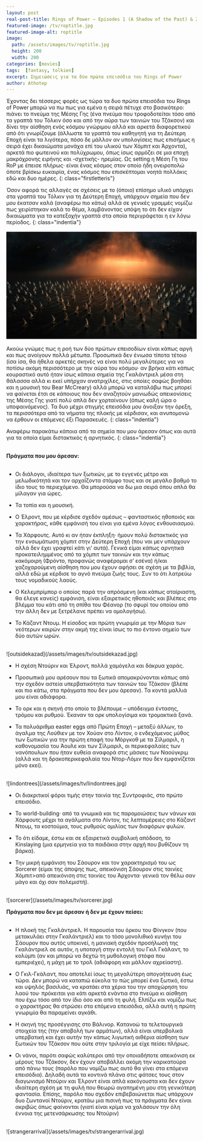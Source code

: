 ```yaml
---
layout: post
real-post-title: Rings of Power – Episodes 1 (A Shadow of the Past) & 2 (Adrift)
featured-image: /tv/roptitle.jpg
featured-image-alt: roptitle
image:
  path: /assets/images/tv/roptitle.jpg
  height: 200
  width: 200
categories: [movies]
tags:  [fantasy, tolkien]
excerpt: Σημειώσεις για τα δύο πρώτα επεισόδια του Rings of Power
author: Athotep
---
```


Έχοντας δει τέσσερις φορές ως τώρα τα δυο πρώτα επεισόδια του Rings of Power μπορώ να πω πως για εμένα η σειρά πέτυχε στο βασικότερο: πιάνει το πνεύμα της Μέσης Γης (ένα πνεύμα που τροφοδοτείται τόσο από τα γραπτά του Τόλκιν όσο και από την αύρα των ταινιών του Τζάκσον) και δίνει την αίσθηση ενός κόσμου γνώριμου αλλά και αρκετά διαφορετικού από ότι γνωρίζουμε (άλλωστε τα γραπτά του καθηγητή για τη Δεύτερη Εποχή είναι τα λιγότερα, πόσο δε μάλλον αν υπολογίσεις πως επισήμως η σειρά έχει δικαιώματα μονάχα επί του υλικού των Χόμπιτ και Άρχοντα), αρκετά πιο φωτεινού και πολύχρωμου, όπως ίσως αρμόζει σε μια εποχή μακρόχρονης ειρήνης και -σχετικής- ηρεμίας. Ως setting η Μέση Γη του RoP με έπεισε πλήρως· είναι ένας κόσμος στον οποίο ήδη ονειροπολώ όποτε βρίσκω ευκαιρία, ένας κόσμος που επισκέπτομαι νοητά πολλάκις εδώ και δυο ημέρες.
{: class="firstletteris"}

Όσον αφορά τις αλλαγές σε σχέσεις με το (όποιο) επίσημο υλικό υπάρχει στα γραπτά του Τόλκιν για τη Δεύτερη Εποχή, υπάρχουν σημεία που δεν μου έκατσαν καλά (αναφέρω πιο κάτω) αλλά σε γενικές γραμμές νομίζω πως χειρίστηκαν καλά το θέμα, λαμβάνοντας υπόψη το ότι δεν είχαν δικαιώματα για τα κατεξοχήν γραπτά στα οποία περιγράφεται η εν λόγω περίοδος.
{: class="indentia"}  
<br>
![armada](/assets/images/tv/armada.jpg) 
<br>

Ακούω γνώμες πως η ροή των δύο πρώτων επεισοδίων είναι κάπως αργή και πως ανοίγουν πολλά μέτωπα. Προσωπικά δεν ένιωσα τίποτα τέτοιο (ίσα ίσα, θα ήθελα αρκετές σκηνές να είναι πολύ μεγαλύτερες για να ποτίσω ακόμη περισσότερο με την αύρα του κόσμου· αν βρήκα κάτι κάπως κουραστικό αυτό ήταν ίσως κάποια σημεία της Γκαλάντριελ μέσα στη θάλασσα αλλά κι εκεί υπήρχαν ανατριχίλες, στις οποίες σαφώς βοηθάει και η μουσική του Bear McCreary) αλλά μπορώ να καταλάβω πως μπορεί να φαίνεται έτσι σε κάποιους που δεν αναζητούν μανιωδώς απεικονίσεις της Μέσης Γης γιατί πολύ απλά δεν χορταίνουν (όπως καλή ώρα ο υποφαινόμενος). Τα δυο μέχρι στιγμής επεισόδια μου άνοιξαν την όρεξη, τα περισσότερα από τα νήματα της πλοκής με κέρδισαν, και ανυπομονώ να έρθουν οι επόμενες έξι Παρασκευές.
{: class="indentia"}

Αναφέρω παρακάτω κάποια από τα σημεία που μου άρεσαν όπως και αυτά για τα οποία είμαι διστακτικός ή αρνητικός.
{: class="indentia"}  
<br>

**Πράγματα που μου άρεσαν:**  
<br>

* Οι διάλογοι, ιδιαίτερα των ξωτικών, με το εγγενές μέτρο και μελωδικότητά και τον αρχαΐζοντα στόμφο τους και σε μεγάλο βαθμό το ίδιο τους το περιεχόμενο. Θα μπορούσα να δω μια σειρά όπου απλά θα μίλαγαν για ώρες.

* Τα τοπία και η μουσική.

* Ο Έλροντ, που με κέρδισε σχεδόν αμέσως – φανταστικός ηθοποιός και χαρακτήρας, κάθε εμφάνισή του είναι για εμένα λόγος ενθουσιασμού.

* Τα Χάρφουτς. Αυτό κι αν ήταν έκπληξη· ήμουν πολύ διστακτικός για την ενσωμάτωση χόμπιτ στην Δεύτερη Εποχή (που ναι μεν υπάρχουν αλλά δεν έχει γραφτεί κάτι γι’ αυτά). Γενικά είμαι κάπως αρνητικά προκατειλημμένος από τα χόμπιτ των ταινιών και την κάπως κακόμοιρη (Φρόντο, προφανώς αναφέρομαι σ’ εσένα) ή/και χαζοχαρούμενη αίσθηση που μου έχουν αφήσει σε σχέση με τα βιβλία, αλλά εδώ με κέρδισε το αγνό πνεύμα ζωής τους. Συν το ότι λατρεύω τους νομαδικούς λαούς.

* Ο Κελεμπρίμπορ ο οποίος παρά την απρόσμενη (και κάπως αταίριαστη, θα έλεγε κανείς) εμφάνιση, είναι εξαιρετικός ηθοποιός και βλέπεις στο βλέμμα του κάτι από τη σπίθα του Φέανορ (το σφυρί του οποίου από την άλλη δεν με ξετρέλανε πρέπει να ομολογήσω).

* Το Κάζαντ Ντουμ. Η είσοδος και πρώτη γνωριμία με την Μόρια των νεότερων καιρών στην ακμή της είναι ίσως το πιο έντονο σημείο των δύο αυτών ωρών.  
<br>
![outsidekazad](/assets/images/tv/outsidekazad.jpg) 
<br>

* Η σχέση Ντούριν και Έλροντ, πολλά χαμόγελα και δάκρυα χαράς.

* Προσωπικά μου αρέσουν που τα ξωτικά απομακρύνονται κάπως από την σχεδόν αστεία υπερβατικότητα των ταινιών του Τζάκσον (βλέπε και πιο κάτω, στα πράγματα που δεν μου άρεσαν). Τα κοντά μαλλιά μου είναι αδιάφορα.

* Το ορκ και η σκηνή στο οποίο το βλέπουμε – υπόδειγμα έντασης, τρόμου και ρυθμού. Έκαναν τα ορκ υπολογίσιμα και τρομακτικά ξανά.

* Τα πολυάριθμα easter eggs από Πρώτη Εποχή – μεταξύ άλλων, το άγαλμα της Λούθιεν με τον Χούαν στο Λίντον, ο ενδεχόμενος μύθος των ξωτικών για την πρώτη επαφή του Μόργκοθ με τα Σίλμαριλ, η καθονομασία του Άουλε και των Σίλμαριλ, οι περικεφαλαίες των νανόπουλων που ήταν ευθεία αναφορά στις μάσκες των Ναούγκριμ (αλλά και τη δρακοπερικεφαλαία του Ντορ-Λόμιν που δεν εμφανίζεται μόνο εκεί).  
<br>
![lindontrees](/assets/images/tv/lindontrees.jpg) 
<br>

* Οι διακριτικοί φόροι τιμής στην ταινία της Συντροφιάς, στο πρώτο επεισόδιο.

* Το world-building· από τα γνωμικά και τις παρομοιώσεις των νάνων και Χάρφουτς μέχρι τα αγάλματα στο Λίντον, τις λεπτομέρειες στο Κάζαντ Ντουμ, τα κοστούμια, τους ρυθμούς ομιλίας των διαφόρων φυλών.

* Το ότι είδαμε, έστω και σε εξαιρετικά συμβολική απόδοση, το Kinslaying (μια ερμηνεία για τα παιδάκια στην αρχή που βυθίζουν τη βάρκα).

* Την μικρή εμφάνιση του Σάουρον και τον χαρακτηρισμό του ως Sorcerer (είμαι της άποψης πως, απεικόνιση Σάουρον στις ταινίες Χόμπιτ>από απεικόνιση στις ταινίες του Άρχοντα· γενικά τον θέλω σαν μάγο και όχι σαν πολεμιστή).  
<br>
![sorcerer](/assets/images/tv/sorcerer.jpg) 
<br>

**Πράγματα που δεν με άρεσαν ή δεν με έχουν πείσει:**  
<br>

* Η πλοκή της Γκαλάντριελ. Η παρουσία του όρκου του Φίνγκον (που μετακυλάει στην Γκαλάντριελ) και το τόσο μονολιθικό κυνήγι του Σάουρον που αυτός υποκινεί, η μανιακή σχεδόν προσήλωσή της Γκαλάντριελ σε αυτόν, η υποταγή στην εντολή του Γκιλ Γκάλαντ, το κολύμπι (αν και μπορώ να δεχτώ τη μυθολογική στόφα που εμπεριέχει), η μάχη με το τρολ (αδιάφορη και μάλλον αχρείαστη).

* Ο Γκιλ-Γκάλαντ, που αποτελεί ίσως τη μεγαλύτερη απογοήτευση έως τώρα. Δεν μπορώ να καταπιώ εύκολα το πώς μπορεί ένα ξωτικό, έστω και υψηλός βασιλιάς, να κρατάει στα χέρια του την αποχώρηση του λαού του· πρόκειται για κάτι αρκετά ενάντια στο πνεύμα κι αίσθηση που έχω τόσο από τον ίδιο όσο και από τη φυλή. Ελπίζω και νομίζω πως ο χαρακτήρας θα στρώσει στα επόμενα επεισόδια, αλλά αυτή η πρώτη γνωριμία θα παραμείνει αγκάθι.

* Η σκηνή της προσέγγισης στο Βάλινορ. Κατανοώ τα τελετουργικά στοιχεία της (την αποβολή των αρμάτων), αλλά είναι υπερβολικά υπερβατική και έχει αυτήν την κάπως λιγωτική αιθέρια αίσθηση των ξωτικών του Τζάκσον που ούτε στην τριλογία με είχε πείσει πλήρως.

* Οι νάνοι, παρότι σαφώς καλύτεροι από την οποιαδήποτε απεικόνιση εκ μέρους του Τζάκσον, δεν έχουν αποβάλλει ακόμη την καρικατούρα από πάνω τους (παρόλο που νομίζω πως αυτό θα γίνει στα επόμενα επεισόδια). Δηλαδή αυτά τα κοντινά πλάνα στις φάτσες τους στον διαγωνισμό Ντούριν και Έλροντ είναι απλά κακόγουστα και δεν έχουν ιδιαίτερη σχέση με τη φυλή που θεωρώ αγαπημένη μου στη γενικότερη φαντασία. Επίσης, παρόλο που σχεδόν επιβεβαιώνεται πως υπάρχουν δυο ζωντανοί Ντούριν, κρατάω μια πισινή πως τα πράγματα δεν είναι ακριβώς όπως φαίνονται (γιατί είναι κρίμα να χαλάσουν την όλη έννοια της μετενσάρκωσης του Ντούριν)  
<br>
![strangerarrival](/assets/images/tv/strangerarrival.jpg) 